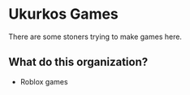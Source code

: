 # Ukurkos Games

 There are some stoners trying to make games here.

 ## What do this organization?
  + Roblox games
